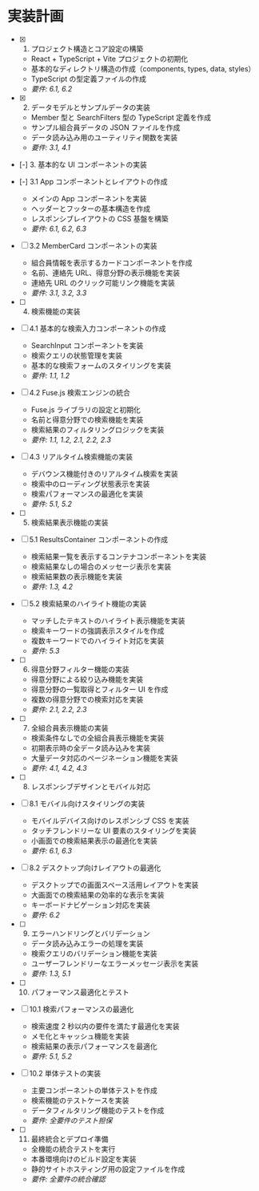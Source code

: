 # 実装計画

- [x] 1. プロジェクト構造とコア設定の構築

  - React + TypeScript + Vite プロジェクトの初期化
  - 基本的なディレクトリ構造の作成（components, types, data, styles）
  - TypeScript の型定義ファイルの作成
  - _要件: 6.1, 6.2_

- [x] 2. データモデルとサンプルデータの実装

  - Member 型と SearchFilters 型の TypeScript 定義を作成
  - サンプル組合員データの JSON ファイルを作成
  - データ読み込み用のユーティリティ関数を実装
  - _要件: 3.1, 4.1_

- [-] 3. 基本的な UI コンポーネントの実装
- [-] 3.1 App コンポーネントとレイアウトの作成

  - メインの App コンポーネントを実装
  - ヘッダーとフッターの基本構造を作成
  - レスポンシブレイアウトの CSS 基盤を構築
  - _要件: 6.1, 6.2, 6.3_

- [ ] 3.2 MemberCard コンポーネントの実装

  - 組合員情報を表示するカードコンポーネントを作成
  - 名前、連絡先 URL、得意分野の表示機能を実装
  - 連絡先 URL のクリック可能リンク機能を実装
  - _要件: 3.1, 3.2, 3.3_

- [ ] 4. 検索機能の実装
- [ ] 4.1 基本的な検索入力コンポーネントの作成

  - SearchInput コンポーネントを実装
  - 検索クエリの状態管理を実装
  - 基本的な検索フォームのスタイリングを実装
  - _要件: 1.1, 1.2_

- [ ] 4.2 Fuse.js 検索エンジンの統合

  - Fuse.js ライブラリの設定と初期化
  - 名前と得意分野での検索機能を実装
  - 検索結果のフィルタリングロジックを実装
  - _要件: 1.1, 1.2, 2.1, 2.2, 2.3_

- [ ] 4.3 リアルタイム検索機能の実装

  - デバウンス機能付きのリアルタイム検索を実装
  - 検索中のローディング状態表示を実装
  - 検索パフォーマンスの最適化を実装
  - _要件: 5.1, 5.2_

- [ ] 5. 検索結果表示機能の実装
- [ ] 5.1 ResultsContainer コンポーネントの作成

  - 検索結果一覧を表示するコンテナコンポーネントを実装
  - 検索結果なしの場合のメッセージ表示を実装
  - 検索結果数の表示機能を実装
  - _要件: 1.3, 4.2_

- [ ] 5.2 検索結果のハイライト機能の実装

  - マッチしたテキストのハイライト表示機能を実装
  - 検索キーワードの強調表示スタイルを作成
  - 複数キーワードでのハイライト対応を実装
  - _要件: 5.3_

- [ ] 6. 得意分野フィルター機能の実装

  - 得意分野による絞り込み機能を実装
  - 得意分野の一覧取得とフィルター UI を作成
  - 複数の得意分野での検索対応を実装
  - _要件: 2.1, 2.2, 2.3_

- [ ] 7. 全組合員表示機能の実装

  - 検索条件なしでの全組合員表示機能を実装
  - 初期表示時の全データ読み込みを実装
  - 大量データ対応のページネーション機能を実装
  - _要件: 4.1, 4.2, 4.3_

- [ ] 8. レスポンシブデザインとモバイル対応
- [ ] 8.1 モバイル向けスタイリングの実装

  - モバイルデバイス向けのレスポンシブ CSS を実装
  - タッチフレンドリーな UI 要素のスタイリングを実装
  - 小画面での検索結果表示の最適化を実装
  - _要件: 6.1, 6.3_

- [ ] 8.2 デスクトップ向けレイアウトの最適化

  - デスクトップでの画面スペース活用レイアウトを実装
  - 大画面での検索結果の効率的な表示を実装
  - キーボードナビゲーション対応を実装
  - _要件: 6.2_

- [ ] 9. エラーハンドリングとバリデーション

  - データ読み込みエラーの処理を実装
  - 検索クエリのバリデーション機能を実装
  - ユーザーフレンドリーなエラーメッセージ表示を実装
  - _要件: 1.3, 5.1_

- [ ] 10. パフォーマンス最適化とテスト
- [ ] 10.1 検索パフォーマンスの最適化

  - 検索速度 2 秒以内の要件を満たす最適化を実装
  - メモ化とキャッシュ機能を実装
  - 検索結果の表示パフォーマンスを最適化
  - _要件: 5.1, 5.2_

- [ ] 10.2 単体テストの実装

  - 主要コンポーネントの単体テストを作成
  - 検索機能のテストケースを実装
  - データフィルタリング機能のテストを作成
  - _要件: 全要件のテスト担保_

- [ ] 11. 最終統合とデプロイ準備
  - 全機能の統合テストを実行
  - 本番環境向けのビルド設定を実装
  - 静的サイトホスティング用の設定ファイルを作成
  - _要件: 全要件の統合確認_
